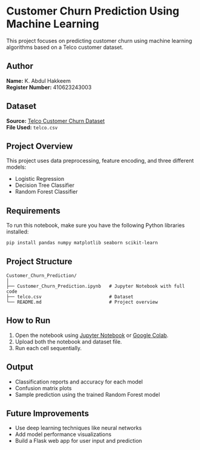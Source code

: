 # Customer Churn Prediction Using Machine Learning

This project focuses on predicting customer churn using machine learning algorithms based on a Telco customer dataset.

## Author  
**Name:** K. Abdul Hakkeem  
**Register Number:** 410623243003  

## Dataset  
**Source:** [Telco Customer Churn Dataset](https://www.kaggle.com/datasets/blastchar/telco-customer-churn)  
**File Used:** `telco.csv`

## Project Overview  
This project uses data preprocessing, feature encoding, and three different models:
- Logistic Regression
- Decision Tree Classifier
- Random Forest Classifier

## Requirements  
To run this notebook, make sure you have the following Python libraries installed:
```bash
pip install pandas numpy matplotlib seaborn scikit-learn
```

## Project Structure  
```
Customer_Churn_Prediction/
│
├── Customer_Churn_Prediction.ipynb   # Jupyter Notebook with full code
├── telco.csv                         # Dataset
└── README.md                         # Project overview
```

## How to Run  
1. Open the notebook using [Jupyter Notebook](https://jupyter.org/install) or [Google Colab](https://colab.research.google.com/).
2. Upload both the notebook and dataset file.
3. Run each cell sequentially.

## Output  
- Classification reports and accuracy for each model
- Confusion matrix plots
- Sample prediction using the trained Random Forest model

## Future Improvements  
- Use deep learning techniques like neural networks  
- Add model performance visualizations  
- Build a Flask web app for user input and prediction